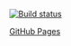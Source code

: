 [![Build status](https://ci.appveyor.com/api/projects/status/ij2i0k8msj6fe6wx/branch/master?svg=true)](https://ci.appveyor.com/project/MaxKrch/ahj-lesson7-task1/branch/master)

[GitHub Pages](https://maxkrch.github.io/ahj-lesson7-task1/)